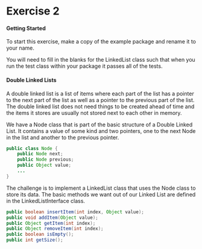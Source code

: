 # Exercise 2 #

#### Getting Started ####
To start this exercise, make a copy of the example package and rename it to your
name.

You will need to fill in the blanks for the LinkedList class such that when
you run the test class within your package it passes all of the tests.

#### Double Linked Lists ####
A double linked list is a list of items where each part of the list has a
pointer to the next part of the list as well as a pointer to the previous part
of the list. The double linked list does not need things to be created ahead
of time and the items it stores are usually not stored next to each other in
memory.

We have a Node class that is part of the basic structure of a Double Linked
List. It contains a value of some kind and two pointers, one to the next Node in
the list and another to the previous pointer.

```java
public class Node {
	public Node next;
	public Node previous;
	public Object value;
	...
}
```

The challenge is to implement a LinkedList class that uses the Node class to
store its data. The basic methods we want out of our Linked List are defined in
the LinkedListInterface class.

```java
public boolean insertItem(int index, Object value);
public void addItem(Object value);
public Object getItem(int index);
public Object removeItem(int index);
public boolean isEmpty();
public int getSize();
```